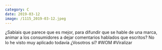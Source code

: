 ```yaml
--- 
category: C 
date: 2019-03-12 
image: /1115_2019-03-12.jpeg 
--- 
```


¿Sabíais que parece que es mejor, para difundir que se hable de una marca, animar a los consumidores a dejar comentarios hablados que escritos? No lo he visto muy aplicado todavía ¿Vosotros sí? #WOM #Viralizar